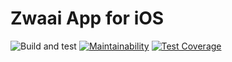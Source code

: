 Zwaai App for iOS
=================
![Build and test](https://github.com/svdo/zwaai-ios/workflows/Build%20and%20test/badge.svg)
[![Maintainability](https://api.codeclimate.com/v1/badges/8f16230b978263e39882/maintainability)](https://codeclimate.com/github/Zwaai-app/zwaai-ios/maintainability)
[![Test Coverage](https://api.codeclimate.com/v1/badges/8f16230b978263e39882/test_coverage)](https://codeclimate.com/github/Zwaai-app/zwaai-ios/test_coverage)
